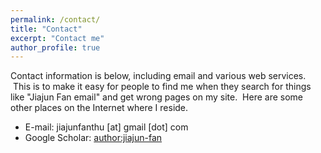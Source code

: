 ```yaml
---
permalink: /contact/
title: "Contact"
excerpt: "Contact me"
author_profile: true
---
```


Contact information is below, including email and various web services.  This is to make it easy for people to find me when they search for things like "Jiajun Fan email" and get wrong pages on my site.  Here are some other places on the Internet where I reside.

* E-mail: jiajunfanthu [at] gmail [dot] com
* Google Scholar: [author:jiajun-fan](https://scholar.google.com.hk/citations?user=EjmzseUAAAAJ&hl=en&authuser=1)
